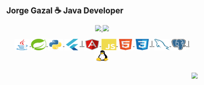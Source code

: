 ## Jorge Gazal ☕ Java Developer
<div align="center">
  <a href="https://github.com/jgazal">
    <img height="180em"
      src="https://github-readme-stats.vercel.app/api?username=jgazal&show_icons=true&theme=algolia&include_all_commits=true&count_private=true" />
    <img height="180em"
      src="https://github-readme-stats.vercel.app/api/top-langs/?username=jgazal&layout=compact&langs_count=7&theme=algolia" />
</div>
<div style="display: inline_block" align="center"><br>
  <img align="center" alt="jgazal-Java" height="30" width="40"
    src="https://raw.githubusercontent.com/devicons/devicon/master/icons/java/java-original.svg">
  <img align="center" alt="jgazal-Spring" height="30" width="40"
    src="https://raw.githubusercontent.com/devicons/devicon/master/icons/spring/spring-original.svg">
  <img align="center" alt="jgazal-Python" height="30" width="40"
    src="https://raw.githubusercontent.com/devicons/devicon/master/icons/python/python-original.svg">
  <img align="center" alt="jgazal-Flutter" height="30" width="40"
    src="https://raw.githubusercontent.com/devicons/devicon/master/icons/flutter/flutter-original.svg"> | 
  <img align="center" alt="jgazal-Angular" height="30" width="40"
    src="https://raw.githubusercontent.com/devicons/devicon/master/icons/angularjs/angularjs-original.svg">
  <img align="center" alt="jgazal-Js" height="30" width="40"
    src="https://raw.githubusercontent.com/devicons/devicon/master/icons/javascript/javascript-plain.svg">
  <img align="center" alt="jgazal-HTML" height="30" width="40"
    src="https://raw.githubusercontent.com/devicons/devicon/master/icons/html5/html5-original.svg">
  <img align="center" alt="jgazal-CSS" height="30" width="40"
    src="https://raw.githubusercontent.com/devicons/devicon/master/icons/css3/css3-original.svg"> |
    <img align="center" alt="jgazal-MySql" height="30" width="40"
    src="https://raw.githubusercontent.com/devicons/devicon/master/icons/mysql/mysql-original.svg">
  <img align="center" alt="jgazal-Postgre" height="30" width="40"
    src="https://raw.githubusercontent.com/devicons/devicon/master/icons/postgresql/postgresql-original.svg"> |
    <img align="center" alt="jgazal-Linux" height="30" width="40"
    src="https://raw.githubusercontent.com/devicons/devicon/master/icons/linux/linux-original.svg">
</div>

<!--
<div style="display: inline_block"><br>
  <img align="center" alt="jgazal-Java" height="30" width="40"
    src="https://raw.githubusercontent.com/devicons/devicon/master/icons/java/java-original.svg">
  <img align="center" alt="jgazal-Spring" height="30" width="40"
    src="https://raw.githubusercontent.com/devicons/devicon/master/icons/spring/spring-original.svg">
  <img align="center" alt="jgazal-Python" height="30" width="40"
    src="https://raw.githubusercontent.com/devicons/devicon/master/icons/python/python-original.svg">
  <img align="center" alt="jgazal-Flutter" height="30" width="40"
    src="https://raw.githubusercontent.com/devicons/devicon/master/icons/flutter/flutter-original.svg">
</div>

##

<div style="display: inline_block"><br>
  <img align="center" alt="jgazal-Angular" height="30" width="40"
    src="https://raw.githubusercontent.com/devicons/devicon/master/icons/angularjs/angularjs-original.svg">
  <img align="center" alt="jgazal-Js" height="30" width="40"
    src="https://raw.githubusercontent.com/devicons/devicon/master/icons/javascript/javascript-plain.svg">
  <img align="center" alt="jgazal-HTML" height="30" width="40"
    src="https://raw.githubusercontent.com/devicons/devicon/master/icons/html5/html5-original.svg">
  <img align="center" alt="jgazal-CSS" height="30" width="40"
    src="https://raw.githubusercontent.com/devicons/devicon/master/icons/css3/css3-original.svg">
</div>

##

<div style="display: inline_block"><br>
  <img align="center" alt="jgazal-MySql" height="30" width="40"
    src="https://raw.githubusercontent.com/devicons/devicon/master/icons/mysql/mysql-original.svg">
  <img align="center" alt="jgazal-Postgre" height="30" width="40"
    src="https://raw.githubusercontent.com/devicons/devicon/master/icons/postgresql/postgresql-original.svg">
</div>

##
  
<div style="display: inline_block"><br>
  <img align="center" alt="jgazal-Linux" height="30" width="40"
    src="https://raw.githubusercontent.com/devicons/devicon/master/icons/linux/linux-original.svg">
</div>
-->
  
##

<div align="right">
  <a href="https://www.linkedin.com/in/jorgegazal1" target="_blank"><img
      src="https://img.shields.io/badge/-LinkedIn-%230077B5?style=for-the-badge&logo=linkedin&logoColor=white"
      target="_blank"></a>
</div>
